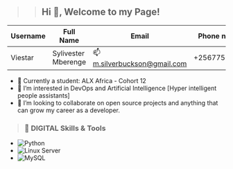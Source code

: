 >> ## Hi 👋, Welcome to my Page!

Username  | Full Name | Email | Phone number | Location
------- | ------ | ----------- | ---------- | ------
Viestar | Sylivester Mberenge | 📫 m.silverbuckson@gmail.com | +256775056439 | Africa

- 🌱 Currently a student: ALX Africa - Cohort 12
- 👀 I’m interested in DevOps and Artificial Intelligence [Hyper intelligent people assistants]
- 💞️ I’m looking to collaborate on open source projects and anything that can grow my career as a developer.

> ### 🔧 DIGITAL Skills & Tools
> 
- ![Python](https://img.shields.io/badge/-Python-3776AB?style=flat-square&logo=Python&logoColor=white)
- ![Linux Server](https://img.shields.io/badge/-Linux_Server-333?style=flat-square&logo=Linux&logoColor=white)
- ![MySQL](https://img.shields.io/badge/-MySQL-4479A1?style=flat-square&logo=MySQL&logoColor=white)
<!---
Viestar/Viestar is a ✨ special ✨ repository because its `README.md` (this file) appears on your GitHub profile.
You can click the Preview link to take a look at your changes.
--->
